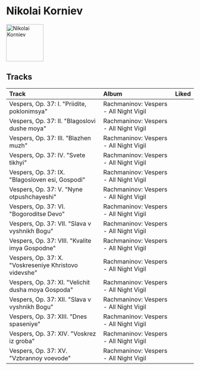 
# Nikolai Korniev


<img src="https://i.scdn.co/image/ab67616d0000b273a62efdba9c8e430d12e3d0fe" alt="Nikolai Korniev" width="100" />

## Tracks

| Track                                                 | Album                                  | Liked   |
|:------------------------------------------------------|:---------------------------------------|:--------|
| Vespers, Op. 37: I. "Priidite, poklonimsya"           | Rachmaninov: Vespers - All Night Vigil |         |
| Vespers, Op. 37: II. "Blagoslovi dushe moya"          | Rachmaninov: Vespers - All Night Vigil |         |
| Vespers, Op. 37: III. "Blazhen muzh"                  | Rachmaninov: Vespers - All Night Vigil |         |
| Vespers, Op. 37: IV. "Svete tikhyi"                   | Rachmaninov: Vespers - All Night Vigil |         |
| Vespers, Op. 37: IX. "Blagosloven esi, Gospodi"       | Rachmaninov: Vespers - All Night Vigil |         |
| Vespers, Op. 37: V. "Nyne otpushchayeshi"             | Rachmaninov: Vespers - All Night Vigil |         |
| Vespers, Op. 37: VI. "Bogoroditse Devo"               | Rachmaninov: Vespers - All Night Vigil |         |
| Vespers, Op. 37: VII. "Slava v vyshnikh Bogu"         | Rachmaninov: Vespers - All Night Vigil |         |
| Vespers, Op. 37: VIII. "Kvalite imya Gospodne"        | Rachmaninov: Vespers - All Night Vigil |         |
| Vespers, Op. 37: X. "Voskreseniye Khristovo videvshe" | Rachmaninov: Vespers - All Night Vigil |         |
| Vespers, Op. 37: XI. "Velichit dusha moya Gospoda"    | Rachmaninov: Vespers - All Night Vigil |         |
| Vespers, Op. 37: XII. "Slava v vyshnikh Bogu"         | Rachmaninov: Vespers - All Night Vigil |         |
| Vespers, Op. 37: XIII. "Dnes spaseniye"               | Rachmaninov: Vespers - All Night Vigil |         |
| Vespers, Op. 37: XIV. "Voskrez iz groba"              | Rachmaninov: Vespers - All Night Vigil |         |
| Vespers, Op. 37: XV. "Vzbrannoy voevode"              | Rachmaninov: Vespers - All Night Vigil |         |